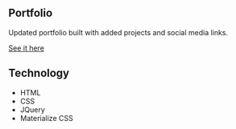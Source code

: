 ## Portfolio

Updated portfolio built with added projects and social media links.

[See it here](https://mikefox17.github.io/PortfolioMaterial/)


## Technology

 - HTML
 - CSS
 - JQuery
 - Materialize CSS

